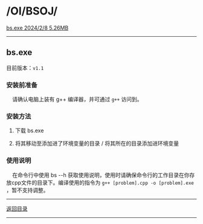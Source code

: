 # /OI/BSOJ/

[bs.exe 2024/2/8 5.26MB][下载链接]

---

## bs.exe

目前版本：`v1.1`

### 安装前准备

    请确认电脑上装有 g++ 编译器，并可通过 `g++` 访问到。

### 安装方法

1. 下载 bs.exe
  
2. 将其移动至添加进了环境变量的目录 / 将其所在的目录添加进环境变量
  

### 使用说明

    在命令行中使用 bs --h 获取使用说明，使用时请确保命令行的工作目录在你存放cpp文件的目录下。编译使用的指令为 `g++ [problem].cpp -o [problem].exe` ，暂不支持调整。

---

[返回目录][目录]

---

[下载链接]: ../bs.exe
[目录]: ../../
